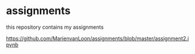 # assignments
this repository contains my assignments

https://github.com/MarienvanLoon/assignments/blob/master/assignment2.ipynb
